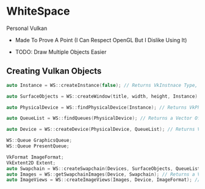 # WhiteSpace
Personal Vulkan
 - Made To Prove A Point (I Can Respect OpenGL But I Dislike Using It)
 
 - TODO: Draw Multiple Objects Easier
 
 ## Creating Vulkan Objects
 ``` c++
 auto Instance = WS::createInstance(false); // Returns VkInstnace Type, Parameter 1 of createInstance is For Validation Layers
 
 auto SurfaceObjects = WS::createWindow(title, width, height, Instance) // SurfaceObjects is a struct containing VkSurfaceKHR and GLFWwindow*
 
 auto PhysicalDevice = WS::findPhysicalDevice(Instance); // Returns VkPhysicalDevice Type
 
 auto QueueList = WS::findQueues(PhysicalDevice); // Returns a Vector Of WS::Queue's
 
 auto Device = WS::createDevice(PhysicalDevice, QueueList); // Returns VkDevice Type
 
 WS::Queue GraphicsQueue;
 WS::Queue PresentQueue;
 
VkFormat ImageFormat;
VkExtent2D Extent;
auto Swapchain = WS::createSwapchain(Devices, SurfaceObjects, QueueList, ImageFormat, Extent, gQueue.Index, pQueue.Index); // Returns VkSwapchainKHR
auto Images = WS::getSwapchainImages(Device, Swapchain); // Returns a Vector Of Swapchain Images
auto ImageViews = WS::createImageViews(Images, Device, ImageFormat); // Returns a Vector Of Image Views

 ```
 
 
